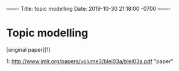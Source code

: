 ——-
Title: topic modelling 
Date: 2019-10-30 21:18:00 -0700
——-

# Topic modelling 


[original paper][1]




1: http://www.jmlr.org/papers/volume3/blei03a/blei03a.pdf "paper"
